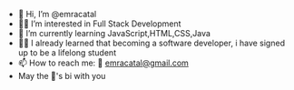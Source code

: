 - 👻 Hi, I’m @emracatal
- 👩‍💻 I’m interested in Full Stack Development
- 🌱 I’m currently learning JavaScript,HTML,CSS,Java
- 👩‍🎓 I already learned that becoming a software developer, i have signed up to be a lifelong student
- 📫 How to reach me: 📩 emracatal@gmail.com
- May the 🐼's bi with you
